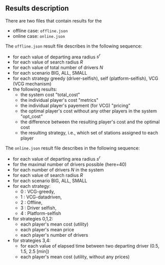 ## Results description


There are two files that contain results for the 

- offline case: `offline.json`
- online case: `online.json`

The `offline.json` result file describes in the following sequence:

- for each value of departing area radius $s^r$
- for each value of search radius $R$
- for each value of total number of drivers $N$
- for each scenario BIG, ALL, SMALL
- for each strategy greedy (driver-selfish), self (platform-selfish), VCG (VCG mechanism)
- the following results:	
	- the system cost "total_cost"
	- the individual player's cost "metrics" 
	- the individual player's payement (for VCG) "pricing"
	- the optimal player's cost without any other players in the system "opt_cost" 
	- the difference between the resulting player's cost and the optimal cost
	- the resulting strategy, i.e., which set of stations assigned to each player


The `online.json` result file describes in the following sequence:

- for each value of departing area radius $s^r$
- for the maximal number of drivers possible (here=40)
- for each number of drivers $N$ in the system
- for each value of search radius $R$
- for each scenario BIG, ALL, SMALL
- for each strategy:
	- 0 : VCG-greedy,
	- 1 : VCG-datadriven,
	- 2 : Offline,
	- 3 : Driver selfish,
	- 4 : Platform-selfish
- for strategies 0,1,2:
	- each player's mean cost (utility)
	- each player's mean price 
	- each player's number of drivers
- for strategies 3,4:
	- for each value of elapsed time between two departing driver (0.5, 1.5, 2.5 [min])
	- each player's mean cost (utility, without any prices)





